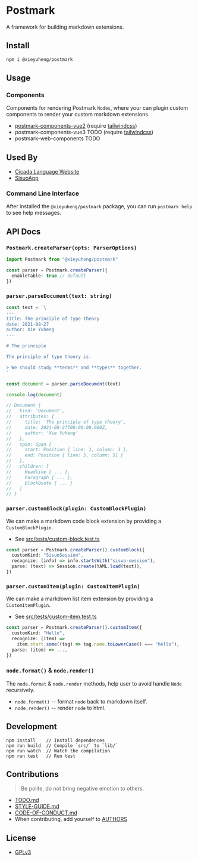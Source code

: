 # Postmark

A framework for building markdown extensions.

## Install

``` bash
npm i @xieyuheng/postmark
```

## Usage

### Components

Components for rendering Postmark `Nodes`,
where your can plugin custom components
to render your custom markdown extensions.

- [postmark-components-vue2](https://github.com/xieyuheng/postmark-components-vue2)
  (require [tailwindcss](https://tailwindcss.com))
- postmark-components-vue3 TODO
  (require [tailwindcss](https://tailwindcss.com))
- postmark-web-components TODO

## Used By

- [Cicada Language Website](https://cicada-lang.org)
- [SisuoApp](https://sisuo.app)

### Command Line Interface

After installed the `@xieyuheng/postmark` package, you can run `postmark help` to see help messages.

## API Docs

### `Postmark.createParser(opts: ParserOptions)`

``` typescript
import Postmark from "@xieyuheng/postmark"

const parser = Postmark.createParser({
  enableTable: true // default
})
```

### `parser.parseDocument(text: string)`

``` typescript
const text = `\
---
title: The principle of type theory
date: 2021-08-27
author: Xie Yuheng
---

# The principle

The principle of type theory is:

> We should study **terms** and **types** together.
`

const document = parser.parseDocument(text)

console.log(document)

// Document {
//   kind: 'Document',
//   attributes: {
//     title: 'The principle of type theory',
//     date: 2021-08-27T00:00:00.000Z,
//     author: 'Xie Yuheng'
//   },
//   span: Span {
//     start: Position { line: 1, column: 1 },
//     end: Position { line: 5, column: 51 }
//   },
//   children: [
//     Headline { ... },
//     Paragraph { ... },
//     BlockQuote { ... }
//   ]
// }
```

### `parser.customBlock(plugin: CustomBlockPlugin)`

We can make a markdown code block extension by providing a `CustomBlockPlugin`.

- See [src/tests/custom-block.test.ts](src/tests/custom-block.test.ts)

``` typescript
const parser = Postmark.createParser().customBlock({
  customKind: "SisuoSession",
  recognize: (info) => info.startsWith("sisuo-session"),
  parse: (text) => Session.create(YAML.load(text)),
})
```

### `parser.customItem(plugin: CustomItemPlugin)`

We can make a markdown list item extension by providing a `CustomItemPlugin`.

- See [src/tests/custom-item.test.ts](src/tests/custom-item.test.ts)

``` typescript
const parser = Postmark.createParser().customItem({
  customKind: "Hello",
  recognize: (item) =>
    item.start.some((tag) => tag.name.toLowerCase() === "hello"),
  parse: (item) => ...,
})
```

### `node.format()` & `node.render()`

The `node.format` & `node.render` methods, help user to avoid handle `Node` recursively.

- `node.format()` -- format `node` back to markdown itself.
- `node.render()` -- render `node` to html.

## Development

```
npm install    // Install dependences
npm run build  // Compile `src/` to `lib/`
npm run watch  // Watch the compilation
npm run test   // Run test
```

## Contributions

> Be polite, do not bring negative emotion to others.

- [TODO.md](TODO.md)
- [STYLE-GUIDE.md](STYLE-GUIDE.md)
- [CODE-OF-CONDUCT.md](CODE-OF-CONDUCT.md)
- When contributing, add yourself to [AUTHORS](AUTHORS)

## License

- [GPLv3](LICENSE)

